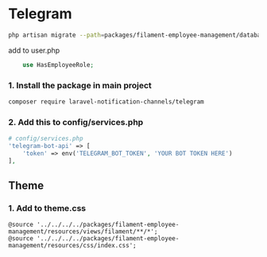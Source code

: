 # Telegram

```bash
php artisan migrate --path=packages/filament-employee-management/database/migrations
```

add to user.php
```php
    use HasEmployeeRole;
```
### 1. Install the package in main project
```bash
composer require laravel-notification-channels/telegram
```

### 2. Add this to config/services.php
```php
# config/services.php
'telegram-bot-api' => [
    'token' => env('TELEGRAM_BOT_TOKEN', 'YOUR BOT TOKEN HERE')
],
```

## Theme
### 1. Add to theme.css

```text
@source '../../../../packages/filament-employee-management/resources/views/filament/**/*';
@source '../../../../packages/filament-employee-management/resources/css/index.css';
```
